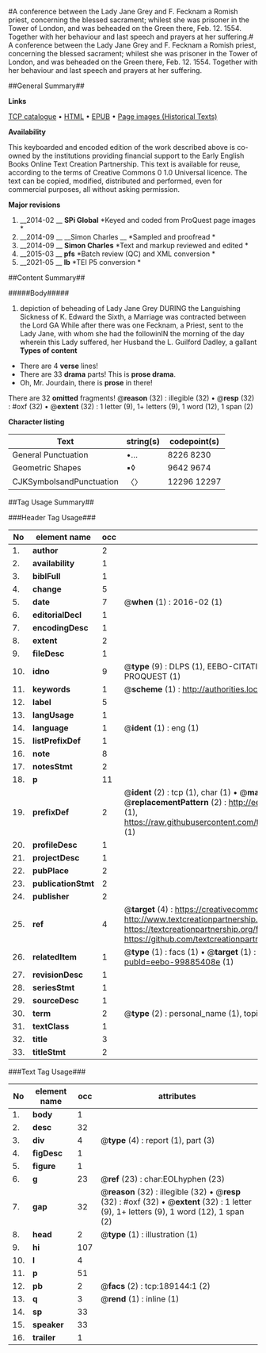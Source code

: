 #A conference between the Lady Jane Grey and F. Fecknam a Romish priest, concerning the blessed sacrament; whilest she was prisoner in the Tower of London, and was beheaded on the Green there, Feb. 12. 1554. Together with her behaviour and last speech and prayers at her suffering.#
A conference between the Lady Jane Grey and F. Fecknam a Romish priest, concerning the blessed sacrament; whilest she was prisoner in the Tower of London, and was beheaded on the Green there, Feb. 12. 1554. Together with her behaviour and last speech and prayers at her suffering.

##General Summary##

**Links**

[TCP catalogue](http://www.ota.ox.ac.uk/tcp/)  • 
[HTML](http://tei.it.ox.ac.uk/tcp/Texts-HTML/free/B20/B20603.html)  • 
[EPUB](http://tei.it.ox.ac.uk/tcp/Texts-EPUB/free/B20/B20603.epub) • 
[Page images (Historical Texts)](https://historicaltexts.jisc.ac.uk/eebo-99885408e)

**Availability**

This keyboarded and encoded edition of the work described above is co-owned by the
    institutions providing financial support to the Early English Books Online Text Creation
    Partnership. This text is available for reuse, according to the terms of  Creative Commons 0 1.0 Universal
    licence. The text can be copied, modified, distributed and performed, even for commercial
    purposes, all without asking permission.

**Major revisions**

1. __2014-02 __ __SPi Global__ *Keyed and coded from ProQuest page images *
1. __2014-09 __ __Simon Charles __ *Sampled and proofread *
1. __2014-09 __ __Simon Charles__ *Text and markup reviewed and edited *
1. __2015-03 __ __pfs__ *Batch review (QC) and XML conversion *
1. __2021-05 __ __lb__ *TEI P5 conversion *

##Content Summary##

#####Body#####

1. depiction of beheading of Lady Jane Grey
DURING the Languishing Sickness of K. Edward the Sixth, a Marriage was contracted between the Lord GA While after there was one Fecknam, a Priest, sent to the Lady Jane, with whom she had the followinIN the morning of the day wherein this Lady suffered, her Husband the L. Guilford Dadley, a gallant 
**Types of content**

  * There are 4 **verse** lines!
  * There are 33 **drama** parts! This is **prose drama**.
  * Oh, Mr. Jourdain, there is **prose** in there!

There are 32 **omitted** fragments! 
 @__reason__ (32) : illegible (32)  •  @__resp__ (32) : #oxf (32)  •  @__extent__ (32) : 1 letter (9), 1+ letters (9), 1 word (12), 1 span (2)

**Character listing**


|Text|string(s)|codepoint(s)|
|---|---|---|
|General Punctuation|•…|8226 8230|
|Geometric Shapes|▪◊|9642 9674|
|CJKSymbolsandPunctuation|〈〉|12296 12297|

##Tag Usage Summary##

###Header Tag Usage###

|No|element name|occ|attributes|
|---|---|---|---|
|1.|__author__|2||
|2.|__availability__|1||
|3.|__biblFull__|1||
|4.|__change__|5||
|5.|__date__|7| @__when__ (1) : 2016-02 (1)|
|6.|__editorialDecl__|1||
|7.|__encodingDesc__|1||
|8.|__extent__|2||
|9.|__fileDesc__|1||
|10.|__idno__|9| @__type__ (9) : DLPS (1), EEBO-CITATION (1), VID (1), EEBO-PROQUEST (1), STC (4), PROQUEST (1)|
|11.|__keywords__|1| @__scheme__ (1) : http://authorities.loc.gov/ (1)|
|12.|__label__|5||
|13.|__langUsage__|1||
|14.|__language__|1| @__ident__ (1) : eng (1)|
|15.|__listPrefixDef__|1||
|16.|__note__|8||
|17.|__notesStmt__|2||
|18.|__p__|11||
|19.|__prefixDef__|2| @__ident__ (2) : tcp (1), char (1)  •  @__matchPattern__ (2) : ([0-9\-]+):([0-9IVX]+) (1), (.+) (1)  •  @__replacementPattern__ (2) : http://eebo.chadwyck.com/downloadtiff?vid=$1&page=$2 (1), https://raw.githubusercontent.com/textcreationpartnership/Texts/master/tcpchars.xml#$1 (1)|
|20.|__profileDesc__|1||
|21.|__projectDesc__|1||
|22.|__pubPlace__|2||
|23.|__publicationStmt__|2||
|24.|__publisher__|2||
|25.|__ref__|4| @__target__ (4) : https://creativecommons.org/publicdomain/zero/1.0/ (1), http://www.textcreationpartnership.org/docs/. (1), https://textcreationpartnership.org/faq/#faq05 (1), https://github.com/textcreationpartnership (1)|
|26.|__relatedItem__|1| @__type__ (1) : facs (1)  •  @__target__ (1) : https://data.historicaltexts.jisc.ac.uk/view?pubId=eebo-99885408e (1)|
|27.|__revisionDesc__|1||
|28.|__seriesStmt__|1||
|29.|__sourceDesc__|1||
|30.|__term__|2| @__type__ (2) : personal_name (1), topical_term (1)|
|31.|__textClass__|1||
|32.|__title__|3||
|33.|__titleStmt__|2||


###Text Tag Usage###

|No|element name|occ|attributes|
|---|---|---|---|
|1.|__body__|1||
|2.|__desc__|32||
|3.|__div__|4| @__type__ (4) : report (1), part (3)|
|4.|__figDesc__|1||
|5.|__figure__|1||
|6.|__g__|23| @__ref__ (23) : char:EOLhyphen (23)|
|7.|__gap__|32| @__reason__ (32) : illegible (32)  •  @__resp__ (32) : #oxf (32)  •  @__extent__ (32) : 1 letter (9), 1+ letters (9), 1 word (12), 1 span (2)|
|8.|__head__|2| @__type__ (1) : illustration (1)|
|9.|__hi__|107||
|10.|__l__|4||
|11.|__p__|51||
|12.|__pb__|2| @__facs__ (2) : tcp:189144:1 (2)|
|13.|__q__|3| @__rend__ (1) : inline (1)|
|14.|__sp__|33||
|15.|__speaker__|33||
|16.|__trailer__|1||
